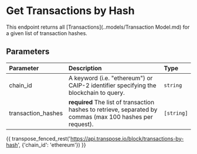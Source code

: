 # Get Transactions by Hash
This endpoint returns all [Transactions](..models/Transaction Model.md) for a given list of transaction hashes.

## Parameters
| Parameter | Description | Type |
| :-------- | :---------- | :--- |
| chain_id | A keyword (i.e. "ethereum") or CAIP-2 identifier specifying the blockchain to query. | `string` |
| transaction_hashes | **required** The list of transaction hashes to retrieve, separated by commas (max 100 hashes per request). | `[string]` | 

{{ transpose_fenced_rest('https://api.transpose.io/block/transactions-by-hash', {'chain_id': 'ethereum'}) }}

